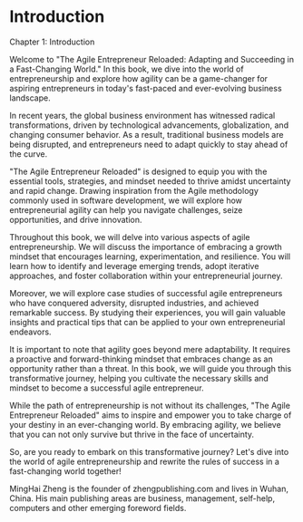 # Introduction

Chapter 1: Introduction

Welcome to "The Agile Entrepreneur Reloaded: Adapting and Succeeding in a Fast-Changing World." In this book, we dive into the world of entrepreneurship and explore how agility can be a game-changer for aspiring entrepreneurs in today's fast-paced and ever-evolving business landscape.

In recent years, the global business environment has witnessed radical transformations, driven by technological advancements, globalization, and changing consumer behavior. As a result, traditional business models are being disrupted, and entrepreneurs need to adapt quickly to stay ahead of the curve.

"The Agile Entrepreneur Reloaded" is designed to equip you with the essential tools, strategies, and mindset needed to thrive amidst uncertainty and rapid change. Drawing inspiration from the Agile methodology commonly used in software development, we will explore how entrepreneurial agility can help you navigate challenges, seize opportunities, and drive innovation.

Throughout this book, we will delve into various aspects of agile entrepreneurship. We will discuss the importance of embracing a growth mindset that encourages learning, experimentation, and resilience. You will learn how to identify and leverage emerging trends, adopt iterative approaches, and foster collaboration within your entrepreneurial journey.

Moreover, we will explore case studies of successful agile entrepreneurs who have conquered adversity, disrupted industries, and achieved remarkable success. By studying their experiences, you will gain valuable insights and practical tips that can be applied to your own entrepreneurial endeavors.

It is important to note that agility goes beyond mere adaptability. It requires a proactive and forward-thinking mindset that embraces change as an opportunity rather than a threat. In this book, we will guide you through this transformative journey, helping you cultivate the necessary skills and mindset to become a successful agile entrepreneur.

While the path of entrepreneurship is not without its challenges, "The Agile Entrepreneur Reloaded" aims to inspire and empower you to take charge of your destiny in an ever-changing world. By embracing agility, we believe that you can not only survive but thrive in the face of uncertainty.

So, are you ready to embark on this transformative journey? Let's dive into the world of agile entrepreneurship and rewrite the rules of success in a fast-changing world together!


MingHai Zheng is the founder of zhengpublishing.com and lives in Wuhan, China. His main publishing areas are business, management, self-help, computers and other emerging foreword fields.
